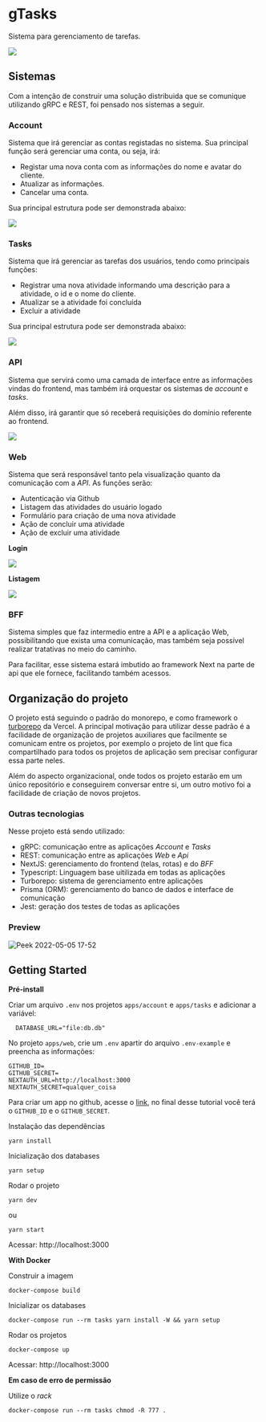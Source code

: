 # gTasks

Sistema para gerenciamento de tarefas.

<img src="./docs/arch.png" />

## Sistemas

Com a intenção de construir uma solução distribuida que se comunique utilizando gRPC e REST, foi pensado nos sistemas a seguir.

### Account

Sistema que irá gerenciar as contas registadas no sistema. Sua principal função será gerenciar uma conta, ou seja, irá:

- Registar uma nova conta com as informações do nome e avatar do cliente.
- Atualizar as informações.
- Cancelar uma conta.

Sua principal estrutura pode ser demonstrada abaixo:

<img src="./docs/account-arch.png" />

### Tasks

Sistema que irá gerenciar as tarefas dos usuários, tendo como principais funções:

- Registrar uma nova atividade informando uma descrição para a atividade, o id e o nome do cliente.
- Atualizar se a atividade foi concluída
- Excluir a atividade

Sua principal estrutura pode ser demonstrada abaixo:

<img src="./docs/tasks-arch.png" />

### API

Sistema que servirá como uma camada de interface entre as informações vindas do frontend, mas também irá orquestar os sistemas de _account_ e _tasks_.

Além disso, irá garantir que só receberá requisições do domínio referente ao frontend.

<img src="./docs/api-arch.png" />

### Web

Sistema que será responsável tanto pela visualização quanto da comunicação com a _API_. As funções serão:

- Autenticação via Github
- Listagem das atividades do usuário logado
- Formulário para criação de uma nova atividade
- Ação de concluir uma atividade
- Ação de excluir uma atividade

**Login**

<img src="https://miro.medium.com/max/645/1*Ms4z8nK_xHcyWsqv3d24xA.png" />

**Listagem**

<img src="https://reactjsexample.com/content/images/2020/03/React-Ant-Design-Todo-List.png" />


### BFF

Sistema simples que faz intermedio entre a API e a aplicação Web, possibilitando que exista uma comunicação, mas também seja possível realizar tratativas no meio do caminho.

Para facilitar, esse sistema estará imbutido ao framework Next na parte de api que ele fornece, facilitando também acessos.

## Organização do projeto

O projeto está seguindo o padrão do monorepo, e como framework o [turborepo](https://turborepo.org/) da Vercel.
A principal motivação para utilizar desse padrão é a facilidade de organização de projetos auxiliares que
facilmente se comunicam entre os projetos, por exemplo o projeto de lint que fica compartilhado para todos os projetos de aplicação sem precisar configurar essa parte neles.

Além do aspecto organizacional, onde todos os projeto estarão em um único repositório e conseguirem conversar entre si,
um outro motivo foi a facilidade de criação de novos projetos.


### Outras tecnologias

Nesse projeto está sendo utilizado:

- gRPC: comunicação entre as aplicações _Account_ e _Tasks_
- REST: comunicação entre as aplicações _Web_ e _Api_
- NextJS: gerenciamento do frontend (telas, rotas) e do _BFF_
- Typescript: Linguagem base uitilizada em todas as aplicações
- Turborepo: sistema de gerenciamento entre aplicações
- Prisma (ORM): gerenciamento do banco de dados e interface de comunicação
- Jest: geração dos testes de todas as aplicações

### Preview

![Peek 2022-05-05 17-52](https://user-images.githubusercontent.com/15862643/167023638-2ed9481c-9fdd-4460-8bea-2b1862b78feb.gif)

## Getting Started

**Pré-install**

Criar um arquivo `.env` nos projetos `apps/account` e `apps/tasks` e adicionar a variável:

```env
  DATABASE_URL="file:db.db"
```

No projeto `apps/web`, crie um `.env` apartir do arquivo `.env-example` e preencha as informações:

```env
GITHUB_ID=
GITHUB_SECRET=
NEXTAUTH_URL=http://localhost:3000
NEXTAUTH_SECRET=qualquer_coisa
```

Para criar um app no github, acesse o [link](https://docs.github.com/en/enterprise-cloud@latest/developers/apps/building-github-apps/creating-a-github-app), no final desse tutorial você terá o `GITHUB_ID` e o `GITHUB_SECRET`.

Instalação das dependências

```
yarn install
```

Inicialização dos databases
```
yarn setup
```

Rodar o projeto

```
yarn dev
```
ou
```
yarn start
```

Acessar: http://localhost:3000

**With Docker**

Construir a imagem
```
docker-compose build
```

Inicializar os databases

```
docker-compose run --rm tasks yarn install -W && yarn setup
```

Rodar os projetos
```
docker-compose up
```

Acessar: http://localhost:3000

**Em caso de erro de permissão**

Utilize o _rack_

```
docker-compose run --rm tasks chmod -R 777 .
```
